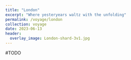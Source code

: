 ```yaml
---
title: "London"
excerpt: "Where yesteryears waltz with the unfolding"
permalink: /voyage/london
collection: voyage
date: 2023-06-13
header:
  overlay_image: London-shard-3v1.jpg
---
```


#TODO